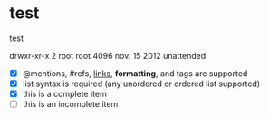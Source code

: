 test
====

test

drwxr-xr-x  2 root      root   4096 nov.  15  2012 unattended


- [x] @mentions, #refs, [links](), **formatting**, and <del>tags</del> are supported 
- [x] list syntax is required (any unordered or ordered list supported) 
- [x] this is a complete item 
- [ ] this is an incomplete item
